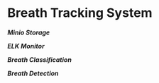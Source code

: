 # Breath Tracking System

***Minio Storage***

***ELK Monitor***

***Breath Classification***

***Breath Detection***
